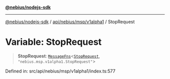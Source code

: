 [**@nebius/nodejs-sdk**](../../../../../README.md)

---

[@nebius/nodejs-sdk](../../../../../README.md) / [api/nebius/msp/v1alpha1](../README.md) / StopRequest

# Variable: StopRequest

> **StopRequest**: [`MessageFns`](../../../../../runtime/protos/core/interfaces/MessageFns.md)\<[`StopRequest`](../interfaces/StopRequest.md), `"nebius.msp.v1alpha1.StopRequest"`\>

Defined in: src/api/nebius/msp/v1alpha1/index.ts:577
